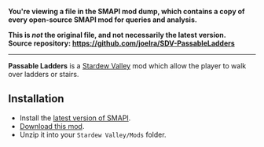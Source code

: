 **You're viewing a file in the SMAPI mod dump, which contains a copy of every open-source SMAPI mod
for queries and analysis.**

**This is _not_ the original file, and not necessarily the latest version.**  
**Source repository: https://github.com/joelra/SDV-PassableLadders**

----

**Passable Ladders** is a [Stardew Valley](http://stardewvalley.net/) mod which allow the player
to walk over ladders or stairs.

## Installation
* Install the [latest version of SMAPI](https://github.com/Pathoschild/SMAPI/releases).
* [Download this mod](https://github.com/joelra/SDV-PassableLadders/releases).
* Unzip it into your `Stardew Valley/Mods` folder.